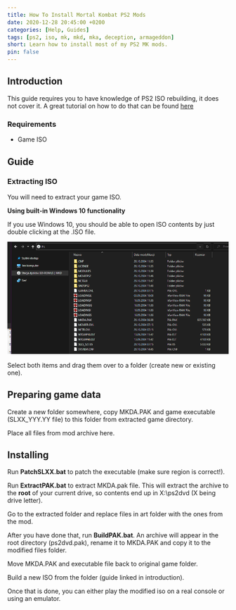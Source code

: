 ```yaml
---
title: How To Install Mortal Kombat PS2 Mods
date: 2020-12-28 20:45:00 +0200
categories: [Help, Guides]
tags: [ps2, iso, mk, mkd, mka, deception, armageddon]
short: Learn how to install most of my PS2 MK mods.
pin: false
---
```


## Introduction
This guide requires you to have knowledge of PS2 ISO rebuilding,
it does not cover it.
A great tutorial on how to do that can be found [here](https://www.obscuregamers.com/threads/how-to-create-a-working-playstation-2-master-cd-r-or-dvd-r-image.772/)



### Requirements
- Game ISO


## Guide

### Extracting ISO
You will need to extract your game ISO.

**Using built-in Windows 10 functionality**

If you use Windows 10, you should be able to open ISO contents by just
double clicking at the .ISO file.

![Preview](https://raw.githubusercontent.com/ermaccer/ermaccer.github.io/gh-pages/assets/tutorials/mk_d_a-ps2tut/explorer.png)

Select both items and drag them over to a folder (create new or existing one).

## Preparing game data
Create a new folder somewhere, copy MKDA.PAK and game executable (SLXX_YYY.YY file)
to this folder from extracted game directory.

Place all files from mod archive here.

## Installing

Run **PatchSLXX.bat** to patch the executable (make sure region is correct!).

Run **ExtractPAK.bat** to extract MKDA.pak file. 
This will extract the archive to the **root** of your current drive, so 
contents end up in X:\ps2dvd (X being drive letter).

Go to the extracted folder and replace files in art folder with the ones from the 
mod.

After you have done that, run **BuildPAK.bat**.
An archive will appear in the root directory (ps2dvd.pak), rename it
to MKDA.PAK and copy it to the modified files folder.

Move MKDA.PAK and executable file back to original game folder.

Build a new ISO from the folder (guide linked in introduction).

Once that is done, you can either play the modified iso on a real console
or using an emulator.
